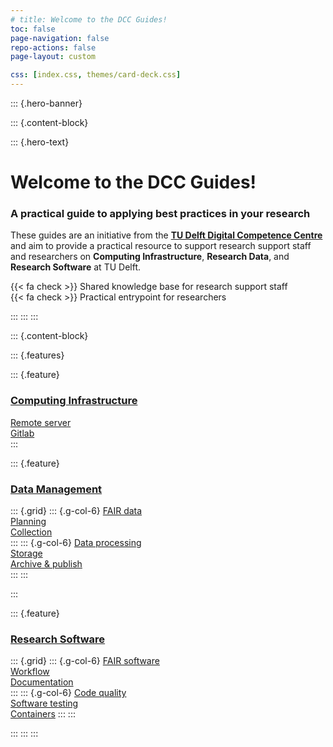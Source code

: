 ```yaml
---
# title: Welcome to the DCC Guides!
toc: false
page-navigation: false
repo-actions: false
page-layout: custom

css: [index.css, themes/card-deck.css]
---
```


::: {.hero-banner}

::: {.content-block}

::: {.hero-text}

# Welcome to the DCC Guides!

### A practical guide to applying best practices in your research

These guides are an initiative from the [**TU Delft Digital Competence Centre**](/docs/community/dcc.md) and aim to provide a practical resource to support research support staff and researchers on **Computing Infrastructure**, **Research Data**, and **Research Software** at TU Delft. 

{{< fa check >}} Shared knowledge base for research support staff  
{{< fa check >}} Practical entrypoint for researchers

:::
:::
:::

::: {.content-block}

::: {.features}

::: {.feature}
### [Computing Infrastructure](/docs/infrastructure/getting_started.md)

[Remote server](/docs/infrastructure/intro_servers.md)  
[Gitlab](/docs/infrastructure/gitlab/gitlab_intro.md)  
:::


::: {.feature}
### [Data Management](/docs/data/getting_started.md)

::: {.grid}
::: {.g-col-6}
[FAIR data](/docs/data/fair_data/fair.md)  
[Planning](/docs/data/planning/planning.md)  
[Collection](/docs/data/data_collection/collection.md)  
:::
::: {.g-col-6}
[Data processing](/docs/data/data_processing.md)  
[Storage](/docs/data/data_storage/storage.md)  
[Archive & publish](/docs/data/data_publishing/archival_publishing_index.md)  
:::
:::

:::

::: {.feature}
### [Research Software](/docs/software/getting_started.md)

::: {.grid}
::: {.g-col-6}
[FAIR software](/docs/software/fair_software/fair.md)  
[Workflow](/docs/software/development_workflow/index.md)  
[Documentation](/docs/software/documentation/index.md)  
:::
::: {.g-col-6}
[Code quality](/docs/software/code_quality/index.md)  
[Software testing](#)  
[Containers](#)
:::
:::

:::
:::
:::

<!-- 
::: {.grid .grid-container}
::: {.g-col-4 .container}
::: {.card}

![](/docs/img/compute_header.jpg){.card-img-top}  

::: {.card-body}
## [Computing Infrastructure](./docs/infrastructure/getting_started.md){.card-title style="color: #0077C0;"}

Technical support for all platforms, apps, and software used in teaching at TU Delft.

[Remote server](/docs/infrastructure/intro_servers.md)  
[Gitlab](/docs/infrastructure/gitlab/gitlab_intro.md)  

<div style="margin-top: auto;">
[Getting started](/docs/infrastructure/getting_started.md){.btn .btn-primary}
</div>
:::
:::
:::

::: {.g-col-4 .container}
::: {.card}

![](/docs/img/compute_header.jpg){.card-img-top}  

::: {.card-body}
## [Data Management](/docs/data/getting_started.md){.card-title style="color: #0077C0;"}

Technical support for all platforms, apps, and software used in teaching at TU Delft.

::: {.grid}
::: {.g-col-6}

[FAIR data](/docs/data/fair_data/fair.md)  
[Planning](/docs/data/planning/planning.md)  
[Collection](/docs/data/data_collection/collection.md) 
:::
::: {.g-col-6}
[Data processing](/docs/data/data_processing.md)  
[Storage](/docs/data/data_storage/storage.md)  
[Archive & publish](/docs/data/data_publishing/archival_publishing_index.md)  
:::
:::

<div style="margin-top: auto;">
[Getting started](/docs/data/getting_started.md){.btn .btn-primary}
</div>
:::
:::
:::


::: {.g-col-4 .container}
::: {.card}

![](/docs/img/compute_header.jpg){.card-img-top}  

::: {.card-body}
## [Research Software](/docs/software/getting_started.md){.card-title style="color: #0077C0;"}

Technical support for all platforms, apps, and software used in teaching at TU Delft.

::: {.grid}
::: {.g-col-6}
[FAIR software](/docs/software/fair_software/fair.md)  
[Development workflow](/docs/software/development_workflow/index.md)  
[Documentation](/docs/software/documentation/index.md)  
:::
::: {.g-col-6}
[Code quality](/docs/software/code_quality/index.md)  
[Software testing](#)  
[Containers](#)
:::
:::

<div style="margin-top: auto;">
[Getting started](/docs/software/getting_started.md){.btn .btn-primary}
</div>
:::
:::
:::
:::
-->
